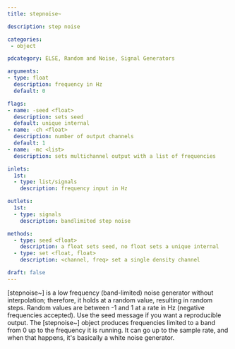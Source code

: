 ```yaml
---
title: stepnoise~

description: step noise

categories:
 - object

pdcategory: ELSE, Random and Noise, Signal Generators

arguments:
- type: float
  description: frequency in Hz
  default: 0

flags:
- name: -seed <float>
  description: sets seed
  default: unique internal
- name: -ch <float>
  description: number of output channels
  default: 1
- name: -mc <list>
  description: sets multichannel output with a list of frequencies

inlets:
  1st:
  - type: list/signals
    description: frequency input in Hz

outlets:
  1st:
  - type: signals
    description: bandlimited step noise

methods:
  - type: seed <float>
    description: a float sets seed, no float sets a unique internal
  - type: set <float, float>
    description: <channel, freq> set a single density channel

draft: false
---
```


[stepnoise~] is a low frequency (band-limited) noise generator without interpolation; therefore, it holds at a random value, resulting in random steps. Random values are between -1 and 1 at a rate in Hz (negative frequencies accepted). Use the seed message if you want a reproducible output.
The [stepnoise~] object produces frequencies limited to a band from 0 up to the frequency it is running. It can go up to the sample rate, and when that happens, it's basically a white noise generator.
